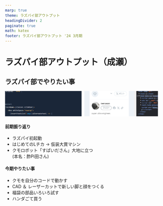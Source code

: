 ```yaml
---
marp: true
theme: ラズパイ部アウトプット
headingDivider: 2
paginate: true
math: katex
footer: ラズパイ部アウトプット '24 3月期
---
```


# ラズパイ部アウトプット（成瀬）
<!-- _class: title -->
<!-- _paginate: false -->

## ラズパイ部でやりたい事

![alt text](images/image4_ラズパイ部アウトプット.png)

<div class="twocolumnview"><div>

#### 前期振り返り

- ラズパイ初起動
- はじめてのLチカ → 仮装大賞マシン
- クモロボット「すぱいださん」大地に立つ  \
(本名：酢Pi田さん)

</div><div>

#### 今期やりたい事

- クモを自分のコードで動かす
- CAD ＆ レーザーカットで新しい脚と顔をつくる
- 福袋の部品いろいろ試す
- ハンダごて買う

</div></div>
